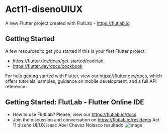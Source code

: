 # Act11-disenoUIUX

A new Flutter project created with FlutLab - https://flutlab.io

## Getting Started

A few resources to get you started if this is your first Flutter project:

- https://flutter.dev/docs/get-started/codelab
- https://flutter.dev/docs/cookbook

For help getting started with Flutter, view our
https://flutter.dev/docs, which offers tutorials,
samples, guidance on mobile development, and a full API reference.

## Getting Started: FlutLab - Flutter Online IDE

- How to use FlutLab? Please, view our https://flutlab.io/docs
- Join the discussion and conversation on https://flutlab.io/residents
Act 11 diseño UI/UX
isaac Abel Chavez Nolasco
resultado
![image](https://github.com/isaacChavezzz/Act11_disUIUX/assets/143744084/fc2c76e5-52e8-4a50-90e6-6962a72c6b00)
